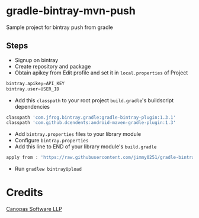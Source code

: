 # gradle-bintray-mvn-push
Sample project for bintray push from gradle

Steps
-----

-   Signup on bintray  
-   Create repository and package
-   Obtain apikey from Edit profile and set it in `local.properties` of Project

```groovy
bintray.apikey=API_KEY
bintray.user=USER_ID
```

-   Add this `classpath` to your root project `build.gradle`'s buildscript dependencies

```groovy
classpath 'com.jfrog.bintray.gradle:gradle-bintray-plugin:1.3.1'
classpath 'com.github.dcendents:android-maven-gradle-plugin:1.3'
```

-   Add `bintray.properties` files to your library module
-   Configure `bintray.properties`
-   Add this line to END of your library module's `build.gradle`

```groovy
apply from : 'https://raw.githubusercontent.com/jimmy0251/gradle-bintray-mvn-push/master/gradle-mvn-push.gradle'
```

-   Run `gradlew bintrayUpload`


Credits
=======
[Canopas Software LLP](https://canopas.com)
